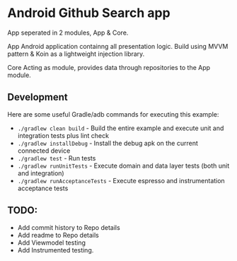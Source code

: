
Android Github Search app
==================================

App seperated in 2 modules, App & Core. 

App
Android application containng all presentation logic. Build using MVVM pattern & Koin as a lightweight injection library.

Core
Acting as module, provides data through repositories to the App module.


Development
-----------------

Here are some useful Gradle/adb commands for executing this example:

 * `./gradlew clean build` - Build the entire example and execute unit and integration tests plus lint check
 * `./gradlew installDebug` - Install the debug apk on the current connected device
 * `./gradlew test` - Run tests
 * `./gradlew runUnitTests` - Execute domain and data layer tests (both unit and integration)
 * `./gradlew runAcceptanceTests` - Execute espresso and instrumentation acceptance tests

TODO:
-----------------
- Add commit history to Repo details 
- Add readme to Repo details
- Add Viewmodel testing
- Add Instrumented testing.
